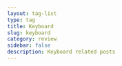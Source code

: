 ```yaml
---
layout: tag-list
type: tag
title: Keyboard
slug: keyboard
category: review
sidebar: false
description: Keyboard related posts
---
```

